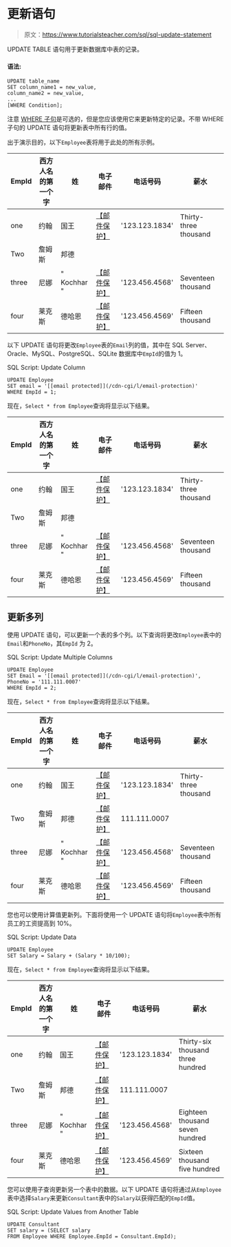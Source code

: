 # 更新语句

> 原文：<https://www.tutorialsteacher.com/sql/sql-update-statement>

UPDATE TABLE 语句用于更新数据库中表的记录。

#### 语法:

```
UPDATE table_name
SET column_name1 = new_value,
column_name2 = new_value,
...
[WHERE Condition]; 
```

注意 [WHERE 子句](/sql/sql-where-clause)是可选的，但是您应该使用它来更新特定的记录。不带 WHERE 子句的 UPDATE 语句将更新表中所有行的值。

出于演示目的，以下`Employee`表将用于此处的所有示例。

| EmpId | 西方人名的第一个字 | 姓 | 电子邮件 | 电话号码 | 薪水 |
| --- | --- | --- | --- | --- | --- |
| one | 约翰 | 国王 | [【邮件保护】](/cdn-cgi/l/email-protection) | '123.123.1834' | Thirty-three thousand |
| Two | 詹姆斯 | 邦德 |  |  |  |
| three | 尼娜 | " Kochhar " | [【邮件保护】](/cdn-cgi/l/email-protection) | '123.456.4568' | Seventeen thousand |
| four | 莱克斯 | 德哈恩 | [【邮件保护】](/cdn-cgi/l/email-protection) | '123.456.4569' | Fifteen thousand |

以下 UPDATE 语句将更改`Employee`表的`Email`列的值，其中在 SQL Server、Oracle、MySQL、PostgreSQL、SQLite 数据库中`EmpId`的值为 1。

SQL Script: Update Column 

```
UPDATE Employee
SET email = '[[email protected]](/cdn-cgi/l/email-protection)'
WHERE EmpId = 1; 
```

现在，`Select * from Employee`查询将显示以下结果。

| EmpId | 西方人名的第一个字 | 姓 | 电子邮件 | 电话号码 | 薪水 |
| --- | --- | --- | --- | --- | --- |
| one | 约翰 | 国王 | [【邮件保护】](/cdn-cgi/l/email-protection) | '123.123.1834' | Thirty-three thousand |
| Two | 詹姆斯 | 邦德 |  |  |  |
| three | 尼娜 | " Kochhar " | [【邮件保护】](/cdn-cgi/l/email-protection) | '123.456.4568' | Seventeen thousand |
| four | 莱克斯 | 德哈恩 | [【邮件保护】](/cdn-cgi/l/email-protection) | '123.456.4569' | Fifteen thousand |

## 更新多列

使用 UPDATE 语句，可以更新一个表的多个列。以下查询将更改`Employee`表中的`Email`和`PhoneNo`，其`EmpId` 为 2。

SQL Script: Update Multiple Columns 

```
UPDATE Employee
SET Email = '[[email protected]](/cdn-cgi/l/email-protection)', PhoneNo = '111.111.0007'
WHERE EmpId = 2; 
```

现在，`Select * from Employee`查询将显示以下结果。

| EmpId | 西方人名的第一个字 | 姓 | 电子邮件 | 电话号码 | 薪水 |
| --- | --- | --- | --- | --- | --- |
| one | 约翰 | 国王 | [【邮件保护】](/cdn-cgi/l/email-protection) | '123.123.1834' | Thirty-three thousand |
| Two | 詹姆斯 | 邦德 | [【邮件保护】](/cdn-cgi/l/email-protection) | 111.111.0007 |  |
| three | 尼娜 | " Kochhar " | [【邮件保护】](/cdn-cgi/l/email-protection) | '123.456.4568' | Seventeen thousand |
| four | 莱克斯 | 德哈恩 | [【邮件保护】](/cdn-cgi/l/email-protection) | '123.456.4569' | Fifteen thousand |

您也可以使用计算值更新列。下面将使用一个 UPDATE 语句将`Employee`表中所有员工的工资提高到 10%。

SQL Script: Update Data 

```
UPDATE Employee 
SET Salary = Salary + (Salary * 10/100); 
```

现在，`Select * from Employee`查询将显示以下结果。

| EmpId | 西方人名的第一个字 | 姓 | 电子邮件 | 电话号码 | 薪水 |
| --- | --- | --- | --- | --- | --- |
| one | 约翰 | 国王 | [【邮件保护】](/cdn-cgi/l/email-protection) | '123.123.1834' | Thirty-six thousand three hundred |
| Two | 詹姆斯 | 邦德 | [【邮件保护】](/cdn-cgi/l/email-protection) | 111.111.0007 |  |
| three | 尼娜 | " Kochhar " | [【邮件保护】](/cdn-cgi/l/email-protection) | '123.456.4568' | Eighteen thousand seven hundred |
| four | 莱克斯 | 德哈恩 | [【邮件保护】](/cdn-cgi/l/email-protection) | '123.456.4569' | Sixteen thousand five hundred |

您可以使用子查询更新另一个表中的数据。以下 UPDATE 语句将通过从`Employee`表中选择`Salary`来更新`Consultant`表中的`Salary`以获得匹配的`EmpId`值。

SQL Script: Update Values from Another Table 

```
UPDATE Consultant
SET salary = (SELECT salary
FROM Employee WHERE Employee.EmpId = Consultant.EmpId); 
```

